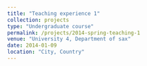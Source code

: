 ```yaml
---
title: "Teaching experience 1"
collection: projects
type: "Undergraduate course"
permalink: /projects/2014-spring-teaching-1
venue: "University 4, Department of sax"
date: 2014-01-09
location: "City, Country"
---
```


